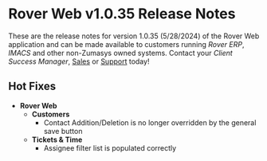 # Rover Web v1.0.35 Release Notes

<badge text= "Version 1.0.35" vertical="middle" />

<PageHeader />

These are the release notes for version 1.0.35 (5/28/2024) of the Rover Web application and can be made available to customers running _Rover ERP_, _IMACS_ and other non-Zumasys owned systems. Contact your _Client Success Manager_, [Sales](mailto:sales@zumasys.com?subject=Rover%20Web%20v1.0.35) or [Support](mailto:help@zumasys.com?subject=Rover%20Web%20v1.0.35) today!

## Hot Fixes

- **Rover Web**
  - **Customers**
    - Contact Addition/Deletion is no longer overridden by the general save button
  - **Tickets & Time**
    - Assignee filter list is populated correctly

<PageFooter />
